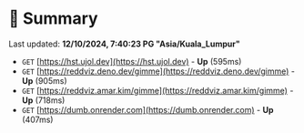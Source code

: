 # 📖 Summary
Last updated: **12/10/2024, 7:40:23 PG "Asia/Kuala_Lumpur"**

- `GET` [https://hst.ujol.dev](https://hst.ujol.dev) - **Up** (595ms)
- `GET` [https://reddviz.deno.dev/gimme](https://reddviz.deno.dev/gimme) - **Up** (905ms)
- `GET` [https://reddviz.amar.kim/gimme](https://reddviz.amar.kim/gimme) - **Up** (718ms)
- `GET` [https://dumb.onrender.com](https://dumb.onrender.com) - **Up** (407ms)
